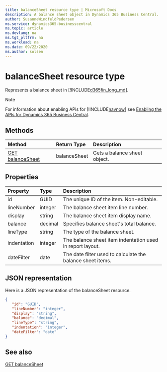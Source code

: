 ```yaml
---
title: balanceSheet resource type | Microsoft Docs
description: A balance sheet object in Dynamics 365 Business Central.
author: SusanneWindfeldPedersen
ms.service: dynamics365-businesscentral
ms.topic: article
ms.devlang: na
ms.tgt_pltfrm: na
ms.workload: na
ms.date: 09/22/2020
ms.author: solsen
---
```


# balanceSheet resource type
Represents a balance sheet in [!INCLUDE[d365fin_long_md](../../includes/d365fin_long_md.md)].

> [!NOTE]  
> For information about enabling APIs for [!INCLUDE[navnow](../../includes/navnow_md.md)] see [Enabling the APIs for Dynamics 365 Business Central](../enabling-apis-for-dynamics-nav.md).

## Methods
| Method | Return Type|Description |
|:--------------------|:-----------|:-------------------------|
|[GET balanceSheet](../api/dynamics_balanceSheet_Get.md)|balanceSheet|Gets a balance sheet object.|






## Properties

| Property           | Type   |Description     |
|:-------------------|:-------|:---------------|
|id|GUID|The unique ID of the item. Non-editable.|
|lineNumber|integer|The balance sheet item line number.|
|display|string|The balance sheet item display name.|
|balance|decimal|Specifies balance sheet's total balance.|
|lineType|string|The type of the balance sheet.|
|indentation|integer|The balance sheet item indentation used in report layout.|
|dateFilter|date|The date filter used to calculate the balance sheet items.|


## JSON representation

Here is a JSON representation of the balanceSheet resource.


```json
{
   "id": "GUID",
   "lineNumber": "integer",
   "display": "string",
   "balance": "decimal",
   "lineType": "string",
   "indentation": "integer",
   "dateFilter": "date"
}
```
## See also

[GET balanceSheet](../api/dynamics_balanceSheet_Get.md)

